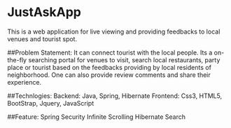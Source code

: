# JustAskApp
This is a web application for live viewing and providing feedbacks to local venues and tourist spot.

##Problem Statement:
It can connect tourist with the local people. Its a on-the-fly searching portal for venues to visit, search local restaurants, party place or tourist based on the feedbacks providing by local residents of neighborhood. One can also provide review comments and share their experience.

##Technlogies:
Backend: Java, Spring, Hibernate
Frontend: Css3, HTML5, BootStrap, Jquery, JavaScript

##Feature:
Spring Security
Infinite Scrolling
Hibernate Search
